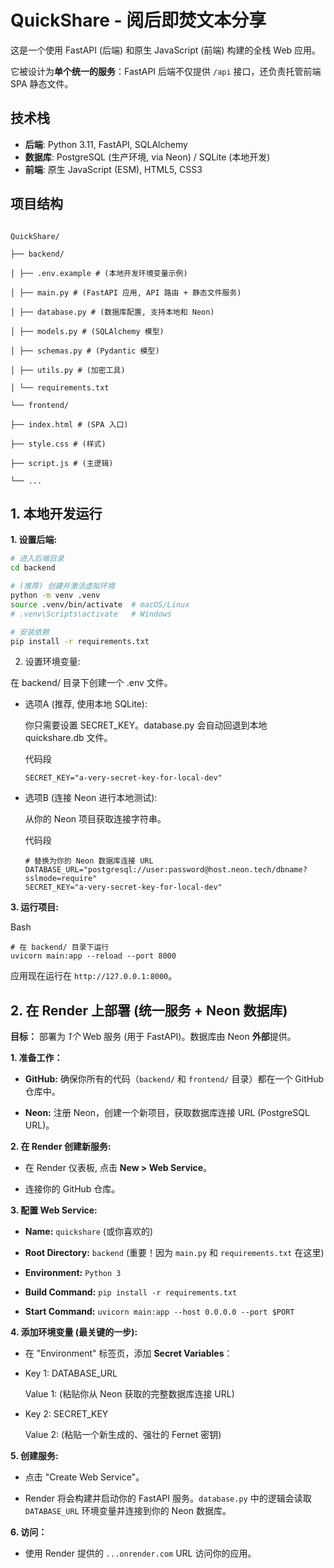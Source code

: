 # QuickShare - 阅后即焚文本分享

这是一个使用 FastAPI (后端) 和原生 JavaScript (前端) 构建的全栈 Web 应用。

它被设计为**单个统一的服务**：FastAPI 后端不仅提供 `/api` 接口，还负责托管前端 SPA 静态文件。

## 技术栈

- **后端**: Python 3.11, FastAPI, SQLAlchemy
- **数据库**: PostgreSQL (生产环境, via Neon) / SQLite (本地开发)
- **前端**: 原生 JavaScript (ESM), HTML5, CSS3

## 项目结构

```

QuickShare/

├── backend/

│ ├── .env.example # (本地开发环境变量示例)

│ ├── main.py # (FastAPI 应用, API 路由 + 静态文件服务)

│ ├── database.py # (数据库配置, 支持本地和 Neon)

│ ├── models.py # (SQLAlchemy 模型)

│ ├── schemas.py # (Pydantic 模型)

│ ├── utils.py # (加密工具)

│ └── requirements.txt

└── frontend/

├── index.html # (SPA 入口)

├── style.css # (样式)

├── script.js # (主逻辑)

└── ...

```

## 1. 本地开发运行

**1. 设置后端:**
```bash
# 进入后端目录
cd backend

# (推荐) 创建并激活虚拟环境
python -m venv .venv
source .venv/bin/activate  # macOS/Linux
# .venv\Scripts\activate   # Windows

# 安装依赖
pip install -r requirements.txt
```

2. 设置环境变量:

在 backend/ 目录下创建一个 .env 文件。

- 选项A (推荐, 使用本地 SQLite):
    
    你只需要设置 SECRET_KEY。database.py 会自动回退到本地 quickshare.db 文件。
    
    代码段
    
    ```
    SECRET_KEY="a-very-secret-key-for-local-dev"
    ```
    
- 选项B (连接 Neon 进行本地测试):
    
    从你的 Neon 项目获取连接字符串。
    
    代码段
    
    ```
    # 替换为你的 Neon 数据库连接 URL
    DATABASE_URL="postgresql://user:password@host.neon.tech/dbname?sslmode=require"
    SECRET_KEY="a-very-secret-key-for-local-dev"
    ```
    

**3. 运行项目:**

Bash

```
# 在 backend/ 目录下运行
uvicorn main:app --reload --port 8000
```

应用现在运行在 `http://127.0.0.1:8000`。

## 2. 在 Render 上部署 (统一服务 + Neon 数据库)

**目标：** 部署为 _1个_ Web 服务 (用于 FastAPI)。数据库由 Neon **外部**提供。

**1. 准备工作：**

- **GitHub:** 确保你所有的代码（`backend/` 和 `frontend/` 目录）都在一个 GitHub 仓库中。
    
- **Neon:** 注册 Neon，创建一个新项目，获取数据库连接 URL (PostgreSQL URL)。
    

**2. 在 Render 创建新服务:**

- 在 Render 仪表板, 点击 **New > Web Service**。
    
- 连接你的 GitHub 仓库。
    

**3. 配置 Web Service:**

- **Name:** `quickshare` (或你喜欢的)
    
- **Root Directory:** `backend` (重要！因为 `main.py` 和 `requirements.txt` 在这里)
    
- **Environment:** `Python 3`
    
- **Build Command:** `pip install -r requirements.txt`
    
- **Start Command:** `uvicorn main:app --host 0.0.0.0 --port $PORT`
    

**4. 添加环境变量 (最关键的一步):**

- 在 "Environment" 标签页，添加 **Secret Variables**：
    
- Key 1: DATABASE_URL
    
    Value 1: (粘贴你从 Neon 获取的完整数据库连接 URL)
    
- Key 2: SECRET_KEY
    
    Value 2: (粘贴一个新生成的、强壮的 Fernet 密钥)
    

**5. 创建服务:**

- 点击 "Create Web Service"。
    
- Render 将会构建并启动你的 FastAPI 服务。`database.py` 中的逻辑会读取 `DATABASE_URL` 环境变量并连接到你的 Neon 数据库。
    

**6. 访问：**

- 使用 Render 提供的 `...onrender.com` URL 访问你的应用。

